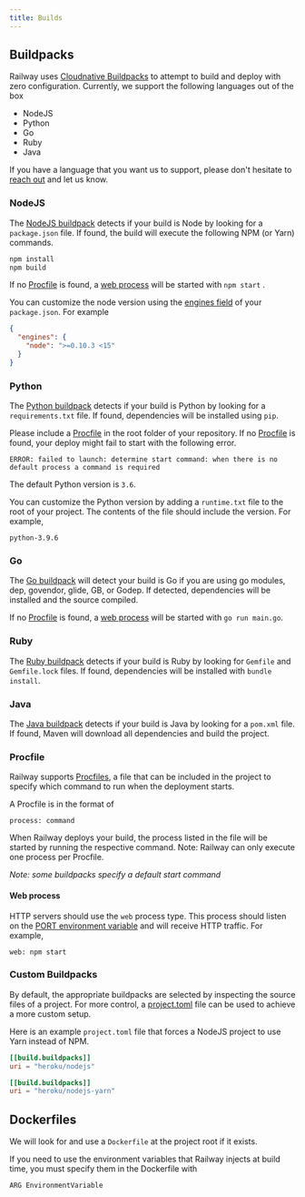 ```yaml
---
title: Builds
---
```


## Buildpacks

Railway uses [Cloudnative Buildpacks](https://buildpacks.io/) to attempt to
build and deploy with zero configuration. Currently, we support the following
languages out of the box

- NodeJS
- Python
- Go
- Ruby
- Java

If you have a language that you want us to support, please don't hesitate to
[reach out](https://discord.gg/xAm2w6g) and let us know.

### NodeJS

The [NodeJS buildpack](https://github.com/heroku/nodejs-npm-buildpack) detects
if your build is Node by looking for a `package.json` file. If found, the build
will execute the following NPM (or Yarn) commands.

```bash
npm install
npm build
```

If no [Procfile](/deployment/builds#procfile) is found,
a [web process](/deployment/builds#web-process) will be started with `npm start`
.

You can customize the node version using the [engines field](https://docs.npmjs.com/cli/v7/configuring-npm/package-json#engines) of your `package.json`. For example

```json
{
  "engines": {
    "node": ">=0.10.3 <15"
  }
}
```

### Python

The [Python buildpack](https://github.com/heroku/heroku-buildpack-python)
detects if your build is Python by looking for a `requirements.txt` file. If
found, dependencies will be installed using `pip`.

Please include a [Procfile](/deployment/builds#procfile) in the root folder of your repository. If no [Procfile](/deployment/builds#procfile) is found, your deploy might fail to start with the following error.

```
ERROR: failed to launch: determine start command: when there is no default process a command is required
```

The default Python version is `3.6`.

You can customize the Python version by adding a `runtime.txt` file to the root of your project.
The contents of the file should include the version. For example,

```
python-3.9.6
```

### Go

The [Go buildpack](https://github.com/heroku/heroku-buildpack-go) will detect
your build is Go if you are using go modules, dep, govendor, glide, GB, or
Godep. If detected, dependencies will be installed and the source compiled.

If no [Procfile](/deployment/builds#procfile) is found,
a [web process](/deployment/builds#web-process) will be started
with `go run main.go`.

### Ruby

The [Ruby buildpack](https://github.com/heroku/heroku-buildpack-ruby) detects if
your build is Ruby by looking for `Gemfile` and `Gemfile.lock` files. If found,
dependencies will be installed with `bundle install`.

### Java

The [Java buildpack](https://github.com/heroku/java-buildpack) detects if your
build is Java by looking for a `pom.xml` file. If found, Maven will download all
dependencies and build the project.

### Procfile

Railway supports [Procfiles](https://devcenter.heroku.com/articles/procfile), a
file that can be included in the project to specify which command to run when
the deployment starts.

A Procfile is in the format of

```
process: command
```

When Railway deploys your build, the process listed in the file will be started by running the respective command. Note: Railway can only execute one process per Procfile.

_Note: some buildpacks specify a default start command_

#### Web process

HTTP servers should use the `web` process type. This process should listen on
the [PORT environment variable](/deployment/up#port-variable) and will receive
HTTP traffic. For example,

```
web: npm start
```

### Custom Buildpacks

By default, the appropriate buildpacks are selected by inspecting the source
files of a project. For more control, a
[project.toml](https://buildpacks.io/docs/app-developer-guide/using-project-descriptor/)
file can be used to achieve a more custom setup.

Here is an example `project.toml` file that forces a NodeJS project to use Yarn
instead of NPM.

```toml
[[build.buildpacks]]
uri = "heroku/nodejs"

[[build.buildpacks]]
uri = "heroku/nodejs-yarn"
```

## Dockerfiles

We will look for and use a `Dockerfile` at the project root if it exists.

If you need to use the environment variables that Railway injects at build time,
you must specify them in the Dockerfile with

```
ARG EnvironmentVariable
```
